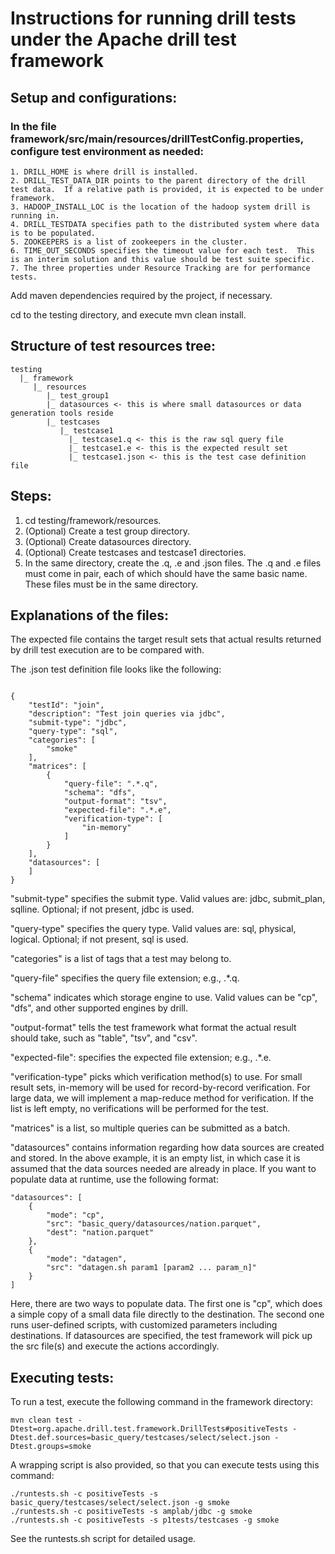 # Instructions for running drill tests under the Apache drill test framework

## Setup and configurations:
### In the file framework/src/main/resources/drillTestConfig.properties, configure test environment as needed:
    1. DRILL_HOME is where drill is installed.
    2. DRILL_TEST_DATA_DIR points to the parent directory of the drill test data.  If a relative path is provided, it is expected to be under framework.
    3. HADOOP_INSTALL_LOC is the location of the hadoop system drill is running in.
    4. DRILL_TESTDATA specifies path to the distributed system where data is to be populated.
    5. ZOOKEEPERS is a list of zookeepers in the cluster.
    6. TIME_OUT_SECONDS specifies the timeout value for each test.  This is an interim solution and this value should be test suite specific.
    7. The three properties under Resource Tracking are for performance tests.

Add maven dependencies required by the project, if necessary.

cd to the testing directory, and execute mvn clean install.

## Structure of test resources tree:

    testing
      |_ framework
         |_ resources
            |_ test_group1
            |_ datasources <- this is where small datasources or data generation tools reside
            |_ testcases
               |_ testcase1
                 |_ testcase1.q <- this is the raw sql query file
                 |_ testcase1.e <- this is the expected result set
                 |_ testcase1.json <- this is the test case definition file

## Steps:

1. cd testing/framework/resources.
2. (Optional) Create a test group directory.
3. (Optional) Create datasources directory.
4. (Optional) Create testcases and testcase1 directories.
5. In the same directory, create the .q, .e and .json files.  The .q and .e files must come in pair, each of which should have the same basic name.  These files must be in the same directory.


## Explanations of the files:

The expected file contains the target result sets that actual results returned by drill test execution are to be compared with.

The .json test definition file looks like the following:

<pre><code>
{
    "testId": "join",
    "description": "Test join queries via jdbc",
    "submit-type": "jdbc",
    "query-type": "sql",
    "categories": [
        "smoke"
    ],
    "matrices": [
        {
            "query-file": ".*.q",
            "schema": "dfs",
            "output-format": "tsv",
            "expected-file": ".*.e",
            "verification-type": [
                "in-memory"
            ]
        }
    ],
    "datasources": [
    ]
}
</code></pre>

"submit-type" specifies the submit type.  Valid values are: jdbc, submit_plan, sqlline.  Optional; if not present, jdbc is used.

"query-type" specifies the query type.  Valid values are: sql, physical, logical.  Optional; if not present, sql is used.

"categories" is a list of tags that a test may belong to.

"query-file" specifies the query file extension; e.g., .*.q.

"schema" indicates which storage engine to use.  Valid values can be "cp", "dfs", and other supported engines by drill.

"output-format" tells the test framework what format the actual result should take, such as "table", "tsv", and "csv".

"expected-file": specifies the expected file extension; e.g., .*.e.

"verification-type" picks which verification method(s) to use.  For small result sets, in-memory will be used for record-by-record verification.  For large data, we will implement a map-reduce method for verification.  If the list is left empty, no verifications will be performed for the test.

"matrices" is a list, so multiple queries can be submitted as a batch.

"datasources" contains information regarding how data sources are created and stored.  In the above example, it is an empty list, in which case it is assumed that the data sources needed are already in place.  If you want to populate data at runtime, use the following format:

    "datasources": [
        {
            "mode": "cp",
            "src": "basic_query/datasources/nation.parquet",
            "dest": "nation.parquet"
        },
        {
            "mode": "datagen",
            "src": "datagen.sh param1 [param2 ... param_n]"
        }
    ]

Here, there are two ways to populate data.  The first one is "cp", which does a simple copy of a small data file directly to the destination.  The second one runs user-defined scripts, with customized parameters including destinations.  If datasources are specified, the test framework will pick up the src file(s) and execute the actions accordingly.


## Executing tests:

To run a test, execute the following command in the framework directory:

    mvn clean test -Dtest=org.apache.drill.test.framework.DrillTests#positiveTests -Dtest.def.sources=basic_query/testcases/select/select.json -Dtest.groups=smoke

A wrapping script is also provided, so that you can execute tests using this command:

    ./runtests.sh -c positiveTests -s basic_query/testcases/select/select.json -g smoke
    ./runtests.sh -c positiveTests -s amplab/jdbc -g smoke
    ./runtests.sh -c positiveTests -s p1tests/testcases -g smoke

See the runtests.sh script for detailed usage.